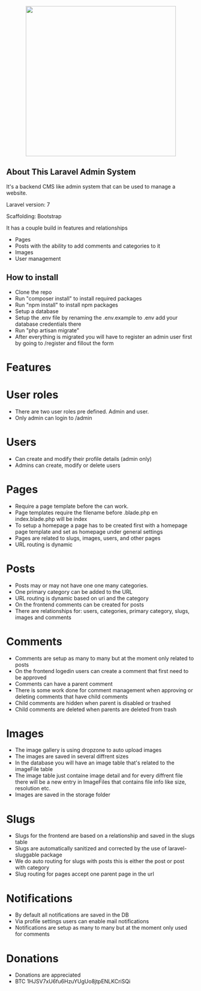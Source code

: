 <p align="center"><img src="https://res.cloudinary.com/dtfbvvkyp/image/upload/v1566331377/laravel-logolockup-cmyk-red.svg" width="400"></p>

## About This Laravel Admin System

It's a backend CMS like admin system that can be used to manage a website.

Laravel version: 7

Scaffolding: Bootstrap

It has a couple build in features and relationships
- Pages
- Posts with the ability to add comments and categories to it
- Images
- User management

## How to install
- Clone the repo
- Run "composer install" to install required packages
- Run "npm install" to install npm packages
- Setup a database
- Setup the .env file by renaming the .env.example to .env add your database credentials there
- Run "php artisan migrate"
- After everything is migrated you will have to register an admin user first  by going to /register and fillout the form

# Features

# User roles
- There are two user roles pre defined. Admin and user.
- Only admin can login to /admin

# Users
- Can create and modify their profile details (admin only)
- Admins can create, modify or delete users

# Pages
- Require a page template before the can work.
- Page templates require the filename before .blade.php   en index.blade.php will be index
- To setup a homepage a page has to be created first with a homepage page template and set as homepage under general settings
- Pages are related to slugs, images, users, and other pages
- URL routing is dynamic

# Posts
- Posts may or may not have one one many categories.
- One primary category can be added to the URL
- URL routing is dynamic based on uri and the category
- On the frontend comments can be created for posts
- There are relationships for: users, categories, primary category, slugs, images and comments

# Comments
- Comments are setup as many to many but at the moment only related to posts
- On the frontend logedin users can create a comment that first need to be approved
- Comments can have a parent comment
- There is some work done for comment management when approving or deleting comments that have child comments
- Child comments are hidden when parent is disabled or trashed
- Child comments are deleted when parents are deleted from trash

# Images
- The image gallery is using dropzone to auto upload images
- The images are saved in several diffrent sizes
- In the database you will have an image table that's related to the imageFile table
- The image table just containe image detail and for every diffrent file there will be a new entry in ImageFiles that contains file info like size, resolution etc.
- Images are saved in the storage folder

# Slugs
- Slugs for the frontend are based on a relationship and saved in the slugs table
- Slugs are automatically sanitized and corrected by the use of laravel-sluggable package
- We do auto routing for slugs with posts this is either the post or post with category
- Slug routing for pages accept one parent page in the url

# Notifications
- By default all notifications are saved in the DB
- Via profile settings users can enable mail notifications
- Notifications are setup as many to many but at the moment only used for comments

# Donations
- Donations are appreciated
- BTC 1HJSV7xU6fu6HzuYUgUo8jtpENLKCriSQi




